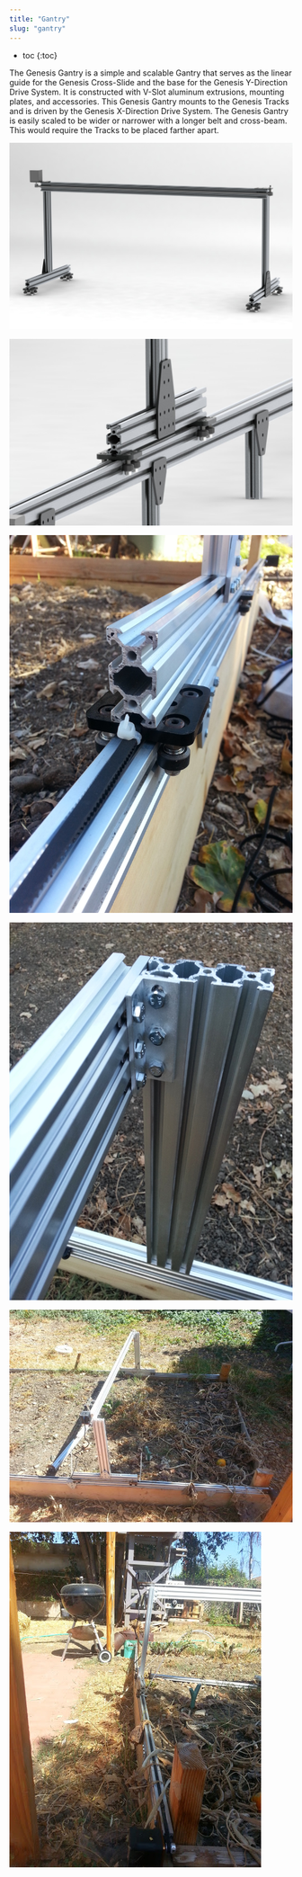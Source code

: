 ```yaml
---
title: "Gantry"
slug: "gantry"
---
```


* toc
{:toc}

The Genesis Gantry is a simple and scalable Gantry that serves as the linear guide for the Genesis Cross-Slide and the base for the Genesis Y-Direction Drive System. It is constructed with V-Slot aluminum extrusions, mounting plates, and accessories. This Genesis Gantry mounts to the Genesis Tracks and is driven by the Genesis X-Direction Drive System. The Genesis Gantry is easily scaled to be wider or narrower with a longer belt and cross-beam. This would require the Tracks to be placed farther apart.

![Gantry_Rendering.jpg](Gantry_Rendering.jpg)



![Gantry-Track_Interface.jpg](Track_Interface.jpg)



![GenesisV1gantrycomplexity.jpg](GenesisV1gantrycomplexity.jpg)



![GenesisV1bracketsize.jpg](GenesisV1bracketsize.jpg)



![V1-10month-1-1.jpg](10month-1-1.jpg)



![V1-10month-2-1.jpg](10month-2-1.jpg)

